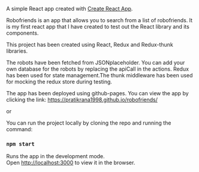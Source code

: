 A simple React app created with [Create React App](https://github.com/facebook/create-react-app).

Robofriends is an app that allows you to search from a list of robofriends. It is my first react app that I have created to test out the React library and its components.

This project has been created using React, Redux and Redux-thunk libraries.

The robots have been fetched from JSONplaceholder. You can add your own database for the robots by replacing the apiCall in the actions.
Redux has been used for state management.The thunk middleware has been used for mocking the redux store during testing.

The app has been deployed using github-pages.
You can view the app by clicking the link:
https://pratikrana1998.github.io/robofriends/

or

You can run the project locally by cloning the repo and running the command:

### `npm start`

Runs the app in the development mode.<br />
Open [http://localhost:3000](http://localhost:3000) to view it in the browser.









